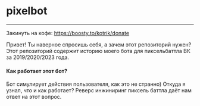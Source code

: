 # pixelbot
---
Закинуть на кофе: https://boosty.to/kotrik/donate

Привет! Ты наверное спросишь себя, а зачем этот репозиторий нужен? Этот репозиторий содержит историю моего бота для пиксельбаттла ВК за 2019/2020/2023 года.

#### Как работает этот бот?
Бот симулирует действия пользователя, как это не странно) Откуда я узнал, что и как работает? Реверс инжиниринг пиксель баттла даёт нам ответ на этот вопрос.
